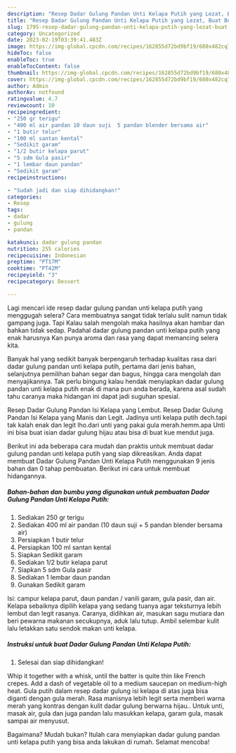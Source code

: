 ```yaml
---
description: "Resep Dadar Gulung Pandan Unti Kelapa Putih yang Lezat, Buat Buka Puasa Bikin Ngiler"
title: "Resep Dadar Gulung Pandan Unti Kelapa Putih yang Lezat, Buat Buka Puasa Bikin Ngiler"
slug: 1795-resep-dadar-gulung-pandan-unti-kelapa-putih-yang-lezat-buat-buka-puasa-bikin-ngiler
category: Uncategorized
date: 2023-02-19T03:39:41.483Z
image: https://img-global.cpcdn.com/recipes/162855d72bd9bf19/680x482cq70/dadar-gulung-pandan-unti-kelapa-putih-foto-resep-utama.jpg
hideToc: false
enableToc: true
enableTocContent: false
thumbnail: https://img-global.cpcdn.com/recipes/162855d72bd9bf19/680x482cq70/dadar-gulung-pandan-unti-kelapa-putih-foto-resep-utama.jpg
cover: https://img-global.cpcdn.com/recipes/162855d72bd9bf19/680x482cq70/dadar-gulung-pandan-unti-kelapa-putih-foto-resep-utama.jpg
author: Admin
authorAv: notfound
ratingvalue: 4.7
reviewcount: 10
recipeingredient:
- "250 gr terigu"
- "400 ml air pandan 10 daun suji  5 pandan blender bersama air"
- "1 butir telur"
- "100 ml santan kental"
- "Sedikit garam"
- "1/2 butir kelapa parut"
- "5 sdm Gula pasir"
- "1 lembar daun pandan"
- "Sedikit garam"
recipeinstructions:

- "Sudah jadi dan siap dihidangkan!"
categories:
- Resep
tags:
- dadar
- gulung
- pandan

katakunci: dadar gulung pandan 
nutrition: 255 calories
recipecuisine: Indonesian
preptime: "PT17M"
cooktime: "PT42M"
recipeyield: "3"
recipecategory: Dessert

---
```



Lagi mencari ide resep dadar gulung pandan unti kelapa putih yang menggugah selera? Cara membuatnya sangat tidak terlalu sulit namun tidak gampang juga. Tapi Kalau salah mengolah maka hasilnya akan hambar dan bahkan tidak sedap. Padahal dadar gulung pandan unti kelapa putih yang enak harusnya Kan punya aroma dan rasa yang dapat memancing selera kita.


Banyak hal yang sedikit banyak berpengaruh terhadap kualitas rasa dari dadar gulung pandan unti kelapa putih, pertama dari jenis bahan, selanjutnya pemilihan bahan segar dan bagus, hingga cara mengolah dan menyajikannya. Tak perlu bingung kalau hendak menyiapkan dadar gulung pandan unti kelapa putih enak di mana pun anda berada, karena asal sudah tahu caranya maka hidangan ini dapat jadi suguhan spesial.

Resep Dadar Gulung Pandan Isi Kelapa yang Lembut. Resep Dadar Gulung Pandan Isi Kelapa yang Manis dan Legit. Jadinya unti kelapa putih dech.tapi tak kalah enak dan legit lho.dari unti yang pakai gula merah.hemm.apa Unti ini bisa buat isian dadar gulung hijau atau bisa di buat kue mendut juga.


Berikut ini ada beberapa cara mudah dan praktis untuk membuat dadar gulung pandan unti kelapa putih yang siap dikreasikan. Anda dapat membuat Dadar Gulung Pandan Unti Kelapa Putih menggunakan 9 jenis bahan dan 0 tahap pembuatan. Berikut ini cara untuk membuat hidangannya.

<!--inarticleads1-->

##### Bahan-bahan dan bumbu yang digunakan untuk pembuatan Dadar Gulung Pandan Unti Kelapa Putih:

1. Sediakan 250 gr terigu
1. Sediakan 400 ml air pandan (10 daun suji + 5 pandan blender bersama air)
1. Persiapkan 1 butir telur
1. Persiapkan 100 ml santan kental
1. Siapkan Sedikit garam
1. Sediakan 1/2 butir kelapa parut
1. Siapkan 5 sdm Gula pasir
1. Sediakan 1 lembar daun pandan
1. Gunakan Sedikit garam


Isi: campur kelapa parut, daun pandan / vanili garam, gula pasir, dan air. Kelapa sebaiknya dipilih kelapa yang sedang tuanya agar teksturnya lebih lembut dan legit rasanya. Caranya, didihkan air, masukan sagu mutiara dan beri pewarna makanan secukupnya, aduk lalu tutup. Ambil selembar kulit lalu letakkan satu sendok makan unti kelapa. 

<!--inarticleads2-->

##### Instruksi untuk buat Dadar Gulung Pandan Unti Kelapa Putih:


1. Selesai dan siap dihidangkan!

Whip it together with a whisk, until the batter is quite thin like French crepes. Add a dash of vegetable oil to a medium saucepan on medium-high heat. Gula putih dalam resep dadar gulung isi kelapa di atas juga bisa diganti dengan gula merah. Rasa manisnya lebih legit serta memberi warna merah yang kontras dengan kulit dadar gulung berwarna hijau.. Untuk unti, masak air, gula dan juga pandan lalu masukkan kelapa, garam gula, masak sampai air menyusut. 

Bagaimana? Mudah bukan? Itulah cara menyiapkan dadar gulung pandan unti kelapa putih yang bisa anda lakukan di rumah. Selamat mencoba!
